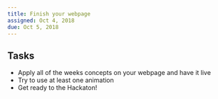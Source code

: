 ```yaml
---
title: Finish your webpage
assigned: Oct 4, 2018
due: Oct 5, 2018
---
```


Tasks
--------

- Apply all of the weeks concepts on your webpage and have it live
- Try to use at least one animation
- Get ready to the Hackaton!